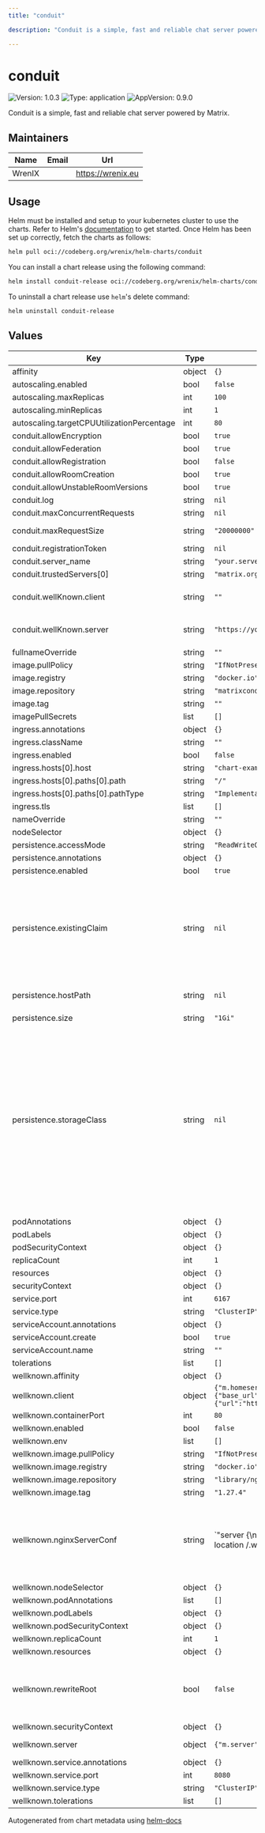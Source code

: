 ```yaml
---
title: "conduit"

description: "Conduit is a simple, fast and reliable chat server powered by Matrix."

---
```


# conduit

![Version: 1.0.3](https://img.shields.io/badge/Version-1.0.3-informational?style=flat-square) ![Type: application](https://img.shields.io/badge/Type-application-informational?style=flat-square) ![AppVersion: 0.9.0](https://img.shields.io/badge/AppVersion-0.9.0-informational?style=flat-square)

Conduit is a simple, fast and reliable chat server powered by Matrix.

## Maintainers

| Name | Email | Url |
| ---- | ------ | --- |
| WrenIX |  | <https://wrenix.eu> |

## Usage

Helm must be installed and setup to your kubernetes cluster to use the charts.
Refer to Helm's [documentation](https://helm.sh/docs) to get started.
Once Helm has been set up correctly, fetch the charts as follows:

```bash
helm pull oci://codeberg.org/wrenix/helm-charts/conduit
```

You can install a chart release using the following command:

```bash
helm install conduit-release oci://codeberg.org/wrenix/helm-charts/conduit --values values.yaml
```

To uninstall a chart release use `helm`'s delete command:

```bash
helm uninstall conduit-release
```

## Values

| Key | Type | Default | Description |
|-----|------|---------|-------------|
| affinity | object | `{}` |  |
| autoscaling.enabled | bool | `false` |  |
| autoscaling.maxReplicas | int | `100` |  |
| autoscaling.minReplicas | int | `1` |  |
| autoscaling.targetCPUUtilizationPercentage | int | `80` |  |
| conduit.allowEncryption | bool | `true` |  |
| conduit.allowFederation | bool | `true` |  |
| conduit.allowRegistration | bool | `false` |  |
| conduit.allowRoomCreation | bool | `true` |  |
| conduit.allowUnstableRoomVersions | bool | `true` |  |
| conduit.log | string | `nil` |  |
| conduit.maxConcurrentRequests | string | `nil` |  |
| conduit.maxRequestSize | string | `"20000000"` | in bytes default 20 MB |
| conduit.registrationToken | string | `nil` |  |
| conduit.server_name | string | `"your.server.name"` |  |
| conduit.trustedServers[0] | string | `"matrix.org"` |  |
| conduit.wellKnown.client | string | `""` | client well-known configuration in conduit |
| conduit.wellKnown.server | string | `"https://your.server.name"` | server well-known configuration in conduit |
| fullnameOverride | string | `""` |  |
| image.pullPolicy | string | `"IfNotPresent"` |  |
| image.registry | string | `"docker.io"` |  |
| image.repository | string | `"matrixconduit/matrix-conduit"` |  |
| image.tag | string | `""` |  |
| imagePullSecrets | list | `[]` |  |
| ingress.annotations | object | `{}` |  |
| ingress.className | string | `""` |  |
| ingress.enabled | bool | `false` |  |
| ingress.hosts[0].host | string | `"chart-example.local"` |  |
| ingress.hosts[0].paths[0].path | string | `"/"` |  |
| ingress.hosts[0].paths[0].pathType | string | `"ImplementationSpecific"` |  |
| ingress.tls | list | `[]` |  |
| nameOverride | string | `""` |  |
| nodeSelector | object | `{}` |  |
| persistence.accessMode | string | `"ReadWriteOnce"` |  |
| persistence.annotations | object | `{}` |  |
| persistence.enabled | bool | `true` |  |
| persistence.existingClaim | string | `nil` | A manually managed Persistent Volume and Claim Requires persistence.enabled: true If defined, PVC must be created manually before volume will be bound |
| persistence.hostPath | string | `nil` | Do not create an PVC, direct use hostPath in Pod |
| persistence.size | string | `"1Gi"` |  |
| persistence.storageClass | string | `nil` | Persistent Volume Storage Class If defined, storageClassName: <storageClass> If set to "-", storageClassName: "", which disables dynamic provisioning If undefined (the default) or set to null, no storageClassName spec is   set, choosing the default provisioner.  (gp2 on AWS, standard on   GKE, AWS & OpenStack) |
| podAnnotations | object | `{}` |  |
| podLabels | object | `{}` |  |
| podSecurityContext | object | `{}` |  |
| replicaCount | int | `1` |  |
| resources | object | `{}` |  |
| securityContext | object | `{}` |  |
| service.port | int | `6167` |  |
| service.type | string | `"ClusterIP"` |  |
| serviceAccount.annotations | object | `{}` |  |
| serviceAccount.create | bool | `true` |  |
| serviceAccount.name | string | `""` |  |
| tolerations | list | `[]` |  |
| wellknown.affinity | object | `{}` |  |
| wellknown.client | object | `{"m.homeserver":{"base_url":"https://your.server.name/"},"org.matrix.msc3575.proxy":{"url":"https://your.server.name/"}}` | client entry in well-known |
| wellknown.containerPort | int | `80` |  |
| wellknown.enabled | bool | `false` |  |
| wellknown.env | list | `[]` |  |
| wellknown.image.pullPolicy | string | `"IfNotPresent"` |  |
| wellknown.image.registry | string | `"docker.io"` |  |
| wellknown.image.repository | string | `"library/nginx"` |  |
| wellknown.image.tag | string | `"1.27.4"` |  |
| wellknown.nginxServerConf | string | `"server {\n    listen       {{ .containerPort }};\n    server_name  localhost;\n\n    location /.well-known/matrix/server {\n      return 200 {{ toJson .server | quote }};\n      types { } default_type \"application/json; charset=utf-8\";\n    }\n\n    location /.well-known/matrix/client {\n      return 200 {{ toJson .client | quote }};\n      types { } default_type \"application/json; charset=utf-8\";\n      add_header \"Access-Control-Allow-Origin\" *;\n    }\n\n    location / {\n      # return 200 'Welcome to the your.server.name conduit server!';\n      # types { } default_type \"text/plain; charset=utf-8\";\n      return 404;\n    }\n\n    location /nginx_health {\n      return 200 'OK';\n      types { } default_type \"text/plain; charset=utf-8\";\n    }\n}"` | nginx config |
| wellknown.nodeSelector | object | `{}` |  |
| wellknown.podAnnotations | list | `[]` |  |
| wellknown.podLabels | object | `{}` |  |
| wellknown.podSecurityContext | object | `{}` |  |
| wellknown.replicaCount | int | `1` |  |
| wellknown.resources | object | `{}` |  |
| wellknown.rewriteRoot | bool | `false` | if ingress is enabled: specifies whether ingress should redirect the `/`-Location to the wellknown server |
| wellknown.securityContext | object | `{}` |  |
| wellknown.server | object | `{"m.server":"your.server.name:443"}` | server entry in well-known |
| wellknown.service.annotations | object | `{}` |  |
| wellknown.service.port | int | `8080` |  |
| wellknown.service.type | string | `"ClusterIP"` |  |
| wellknown.tolerations | list | `[]` |  |

Autogenerated from chart metadata using [helm-docs](https://github.com/norwoodj/helm-docs)

